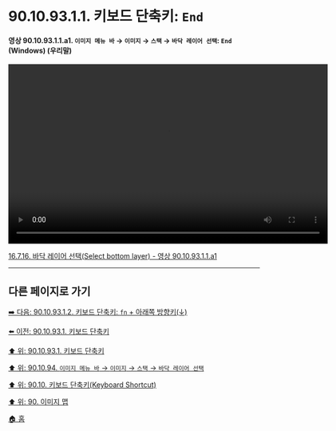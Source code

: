 # 90.10.93.1.1. 키보드 단축키: `End`

<a id="90-10-93-01-01-a1"></a>

#### 영상 90.10.93.1.1.a1. `이미지 메뉴 바` → `이미지` → `스택` → `바닥 레이어 선택`: `End` (Windows) (우리말)
<video controls="controls" width="640" height="360" src="https://github.com/user-attachments/assets/12c955e4-8544-4d3c-8044-9070c9ef44fd"></video>

[16.7.16. 바닥 레이어 선택(Select bottom layer) - 영상 90.10.93.1.1.a1](./16-07-16-select-bottom-layer.md#90-10-93-01-01-a1)

***

## 다른 페이지로 가기

[➡️ 다음: 90.10.93.1.2. 키보드 단축키: `fn` + 아래쪽 방향키(↓)](./90-10-93-01-02-fn_down_arrow.md)

[⬅️ 이전: 90.10.93.1. 키보드 단축키](./90-10-93-01-00-keyboard_shortcut.md)

[⬆️ 위: 90.10.93.1. 키보드 단축키](./90-10-93-01-00-keyboard_shortcut.md)

[⬆️ 위: 90.10.94. `이미지 메뉴 바` → `이미지` → `스택` → `바닥 레이어 선택`](./90-10-93-00-menu_layer_stack_select_bottom_layer.md)

[⬆️ 위: 90.10. 키보드 단축키(Keyboard Shortcut)](./90-10-00-keyboard_shortcut.md)

[⬆️ 위: 90. 이미지 맵](./90-00-image-map.md)

[🏠 홈](./00-home.md)